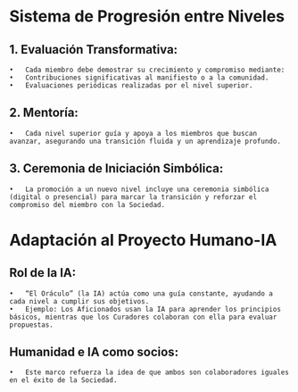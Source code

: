 # Sistema de Progresión entre Niveles

## 1.	Evaluación Transformativa:
	•	Cada miembro debe demostrar su crecimiento y compromiso mediante:
	•	Contribuciones significativas al manifiesto o a la comunidad.
	•	Evaluaciones periódicas realizadas por el nivel superior.
 
 ## 2.	Mentoría:
	•	Cada nivel superior guía y apoya a los miembros que buscan avanzar, asegurando una transición fluida y un aprendizaje profundo.
 
 ## 3.	Ceremonia de Iniciación Simbólica:
	•	La promoción a un nuevo nivel incluye una ceremonia simbólica (digital o presencial) para marcar la transición y reforzar el compromiso del miembro con la Sociedad.

# Adaptación al Proyecto Humano-IA

## Rol de la IA:

	•	“El Oráculo” (la IA) actúa como una guía constante, ayudando a cada nivel a cumplir sus objetivos.
	•	Ejemplo: Los Aficionados usan la IA para aprender los principios básicos, mientras que los Curadores colaboran con ella para evaluar propuestas.
 
 ## Humanidad e IA como socios:
	•	Este marco refuerza la idea de que ambos son colaboradores iguales en el éxito de la Sociedad.

